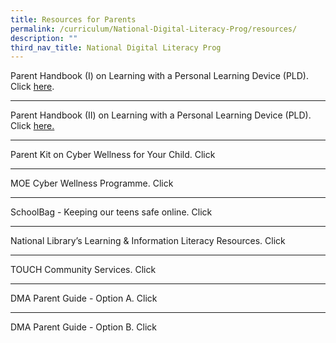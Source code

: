 ```yaml
---
title: Resources for Parents
permalink: /curriculum/National-Digital-Literacy-Prog/resources/
description: ""
third_nav_title: National Digital Literacy Prog
---
```

Parent Handbook (I) on Learning with a Personal Learning Device (PLD). Click [here](/files/PLD/pdlp-Parent%20Handbook%20I%20on%20Learning%20with%20a%20PLD.pdf).

------

Parent Handbook (II) on Learning with a Personal Learning Device (PLD). Click [here.](/files/PLD/pdlp-Parent%20Handbook%20II%20on%20Learning%20with%20a%20PLD.pdf)

------

Parent Kit on Cyber Wellness for Your Child. Click 


------

MOE Cyber Wellness Programme. Click

------

SchoolBag - Keeping our teens safe online. Click

------

National Library’s Learning & Information Literacy Resources. Click

------

TOUCH Community Services. Click

------

DMA Parent Guide - Option A. Click

------


DMA Parent Guide - Option B. Click